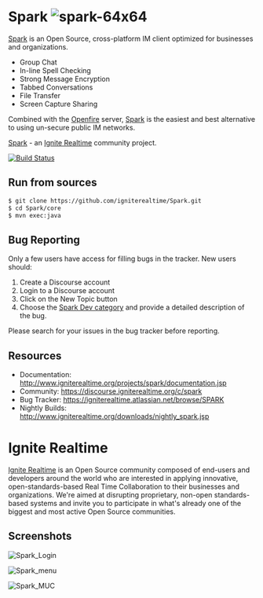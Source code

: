 Spark
![spark-64x64](https://user-images.githubusercontent.com/71222850/188323351-2b177f8b-6dbe-4ad5-b1ca-1fbaa8355798.png)
=====

[Spark] is an Open Source, cross-platform IM client optimized for businesses and organizations. 

  - Group Chat
  - In-line Spell Checking
  - Strong Message Encryption
  - Tabbed Conversations
  - File Transfer
  - Screen Capture Sharing

Combined with the [Openfire] server, [Spark] is the easiest and best alternative to using un-secure public IM networks.

[Spark] - an [Ignite Realtime] community project.

[![Build Status](https://travis-ci.org/igniterealtime/Spark.svg?branch=master)](https://travis-ci.org/igniterealtime/Spark)

Run from sources
----------------

```bash
$ git clone https://github.com/igniterealtime/Spark.git
$ cd Spark/core
$ mvn exec:java
```

Bug Reporting
-------------

Only a few users have access for filling bugs in the tracker. New
users should:

1. Create a Discourse account
2. Login to a Discourse account
3. Click on the New Topic button
4. Choose the [Spark Dev category](https://discourse.igniterealtime.org/c/spark/spark-dev) and provide a detailed description of the bug.

Please search for your issues in the bug tracker before reporting.

Resources
---------

- Documentation: http://www.igniterealtime.org/projects/spark/documentation.jsp
- Community: https://discourse.igniterealtime.org/c/spark
- Bug Tracker: https://igniterealtime.atlassian.net/browse/SPARK
- Nightly Builds: http://www.igniterealtime.org/downloads/nightly_spark.jsp

Ignite Realtime
===============

[Ignite Realtime] is an Open Source community composed of end-users and developers around the world who 
are interested in applying innovative, open-standards-based Real Time Collaboration to their businesses and organizations. 
We're aimed at disrupting proprietary, non-open standards-based systems and invite you to participate in what's already one 
of the biggest and most active Open Source communities.

[Spark]:http://www.igniterealtime.org/projects/spark/index.jsp
[Openfire]:http://www.igniterealtime.org/projects/openfire/index.jsp
[Ignite Realtime]:http://www.igniterealtime.org

Screenshots
---------
![Spark_Login](https://user-images.githubusercontent.com/71222850/188326816-a911aff6-34d5-4cac-b253-24901a1f3bc1.png)

![Spark_menu](https://user-images.githubusercontent.com/71222850/188326850-907f871a-9dac-4669-bffa-0faad24c61e1.png)

![Spark_MUC](https://user-images.githubusercontent.com/71222850/188327252-27a6aae4-6595-479a-8b44-da223bcae53d.png)


